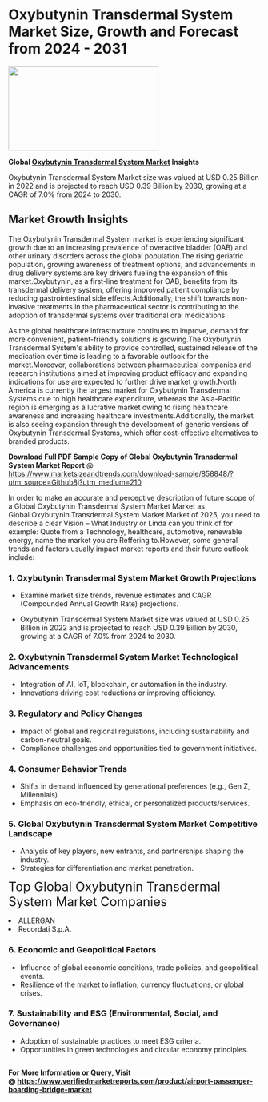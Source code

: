<H1>Oxybutynin Transdermal System Market Size, Growth and Forecast from 2024 - 2031</H1><img class="aligncenter size-medium wp-image-584254" src="https://thirdeyenews.in/wp-content/uploads/2024/09/Global-Market-Research-300x168.jpeg" alt="" width="300" height="168" /><p><strong>Global&nbsp;<a href="https://www.marketsizeandtrends.com/download-sample/858848/?utm_source=Github8j?utm_medium=210">Oxybutynin Transdermal System Market</a> Insights</strong></p><p>Oxybutynin Transdermal System Market size was valued at USD 0.25 Billion in 2022 and is projected to reach USD 0.39 Billion by 2030, growing at a CAGR of 7.0% from 2024 to 2030.</p><p><h2>Market Growth Insights</h2> <p>The Oxybutynin Transdermal System market is experiencing significant growth due to an increasing prevalence of overactive bladder (OAB) and other urinary disorders across the global population.The rising geriatric population, growing awareness of treatment options, and advancements in drug delivery systems are key drivers fueling the expansion of this market.Oxybutynin, as a first-line treatment for OAB, benefits from its transdermal delivery system, offering improved patient compliance by reducing gastrointestinal side effects.Additionally, the shift towards non-invasive treatments in the pharmaceutical sector is contributing to the adoption of transdermal systems over traditional oral medications.</p> <p>As the global healthcare infrastructure continues to improve, demand for more convenient, patient-friendly solutions is growing.The Oxybutynin Transdermal System's ability to provide controlled, sustained release of the medication over time is leading to a favorable outlook for the market.Moreover, collaborations between pharmaceutical companies and research institutions aimed at improving product efficacy and expanding indications for use are expected to further drive market growth.North America is currently the largest market for Oxybutynin Transdermal Systems due to high healthcare expenditure, whereas the Asia-Pacific region is emerging as a lucrative market owing to rising healthcare awareness and increasing healthcare investments.Additionally, the market is also seeing expansion through the development of generic versions of Oxybutynin Transdermal Systems, which offer cost-effective alternatives to branded products.</p> <p><span class=""><strong>Download Full PDF Sample Copy of Global Oxybutynin Transdermal System Market Report</strong> @ <a href="https://www.marketsizeandtrends.com/download-sample/858848/?utm_source=Github8j?utm_medium=210" target="_blank">https://www.marketsizeandtrends.com/download-sample/858848/?utm_source=Github8j?utm_medium=210</a></span></p><p>In order to make an accurate and perceptive description of future scope of a Global&nbsp;Oxybutynin Transdermal System Market Market as Global&nbsp;Oxybutynin Transdermal System Market Market of 2025, you need to describe a clear Vision &ndash; What Industry or Linda can you think of for example: Quote from a Technology, healthcare, automotive, renewable energy, name the market you are Reffering to.However, some general trends and factors usually impact market reports and their future outlook include:</p><h3>1.&nbsp;<strong>Oxybutynin Transdermal System Market Growth Projections</strong></h3><ul><li>Examine market size trends, revenue estimates and CAGR (Compounded Annual Growth Rate) projections.</li><li><p>Oxybutynin Transdermal System Market size was valued at USD 0.25 Billion in 2022 and is projected to reach USD 0.39 Billion by 2030, growing at a CAGR of 7.0% from 2024 to 2030.</p></li></ul><h3>2.&nbsp;<strong>Oxybutynin Transdermal System Market Technological Advancements</strong></h3><ul><li>Integration of AI, IoT, blockchain, or automation in the industry.</li><li>Innovations driving cost reductions or improving efficiency.</li></ul><h3>3.&nbsp;<strong>Regulatory and Policy Changes</strong></h3><ul><li>Impact of global and regional regulations, including sustainability and carbon-neutral goals.</li><li>Compliance challenges and opportunities tied to government initiatives.</li></ul><h3>4.&nbsp;<strong>Consumer Behavior Trends</strong></h3><ul><li>Shifts in demand influenced by generational preferences (e.g., Gen Z, Millennials).</li><li>Emphasis on eco-friendly, ethical, or personalized products/services.</li></ul><h3>5.&nbsp;<strong>Global Oxybutynin Transdermal System Market Competitive Landscape</strong></h3><ul><li>Analysis of key players, new entrants, and partnerships shaping the industry.</li><li>Strategies for differentiation and market penetration.</li></ul><p data-pm-slice="1 1 []"><span style="color: inherit; font-family: inherit; font-size: 25px;">Top Global Oxybutynin Transdermal System Market Companies</span></p><div class="" data-test-id=""><p><li>ALLERGAN</li><li> Recordati S.p.A.</li></p></div><h3>6.&nbsp;<strong>Economic and Geopolitical Factors</strong></h3><ul><li>Influence of global economic conditions, trade policies, and geopolitical events.</li><li>Resilience of the market to inflation, currency fluctuations, or global crises.</li></ul><h3>7.&nbsp;<strong>Sustainability and ESG (Environmental, Social, and Governance)</strong></h3><ul><li>Adoption of sustainable practices to meet ESG criteria.</li><li>Opportunities in green technologies and circular economy principles.</li></ul><h2><strong style="font-size: 14px;">For More Information or Query, Visit @&nbsp;</strong><a style="background-color: #ffffff; font-size: 14px;" href="https://www.marketsizeandtrends.com/report/oxybutynin-transdermal-system-market/" target="_blank">https://www.verifiedmarketreports.com/product/airport-passenger-boarding-bridge-market</a></h2>